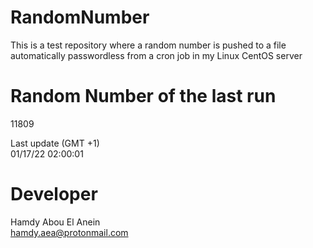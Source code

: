 # RandomNumber    
This is a test repository where a random number is pushed to a file automatically passwordless from a cron job in my Linux CentOS server    
# Random Number of the last run   
11809
      
Last update (GMT +1)    
01/17/22 02:00:01
# Developer    
Hamdy Abou El Anein   
hamdy.aea@protonmail.com
